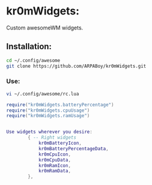 # kr0mWidgets:

Custom awesomeWM widgets.

## Installation:
```bash
cd ~/.config/awesome
git clone https://github.com/ARPABoy/kr0mWidgets.git
```

### Use:
```bash
vi ~/.config/awesome/rc.lua
```
```lua
require("kr0mWidgets.batteryPercentage")
require("kr0mWidgets.cpuUsage")
require("kr0mWidgets.ramUsage")


Use widgets wherever you desire:
        { -- Right widgets
            kr0mBatteryIcon,
            kr0mBatteryPercentageData,
            kr0mCpuIcon,
            kr0mCpuData,
            kr0mRamIcon,
            kr0mRamData,
        },
```
